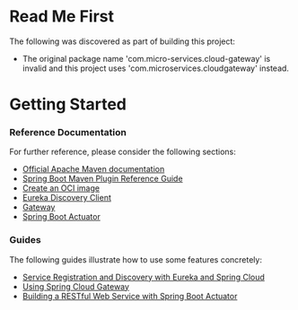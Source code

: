 # Read Me First
The following was discovered as part of building this project:

* The original package name 'com.micro-services.cloud-gateway' is invalid and this project uses 'com.microservices.cloudgateway' instead.

# Getting Started

### Reference Documentation
For further reference, please consider the following sections:

* [Official Apache Maven documentation](https://maven.apache.org/guides/index.html)
* [Spring Boot Maven Plugin Reference Guide](https://docs.spring.io/spring-boot/docs/2.7.2/maven-plugin/reference/html/)
* [Create an OCI image](https://docs.spring.io/spring-boot/docs/2.7.2/maven-plugin/reference/html/#build-image)
* [Eureka Discovery Client](https://docs.spring.io/spring-cloud-netflix/docs/current/reference/html/#service-discovery-eureka-clients)
* [Gateway](https://docs.spring.io/spring-cloud-gateway/docs/current/reference/html/)
* [Spring Boot Actuator](https://docs.spring.io/spring-boot/docs/2.7.2/reference/htmlsingle/#actuator)

### Guides
The following guides illustrate how to use some features concretely:

* [Service Registration and Discovery with Eureka and Spring Cloud](https://spring.io/guides/gs/service-registration-and-discovery/)
* [Using Spring Cloud Gateway](https://github.com/spring-cloud-samples/spring-cloud-gateway-sample)
* [Building a RESTful Web Service with Spring Boot Actuator](https://spring.io/guides/gs/actuator-service/)

